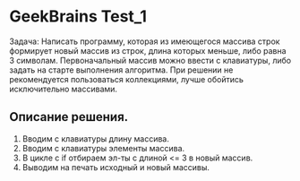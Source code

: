 # GeekBrains Test_1

Задача: Написать программу, которая из имеющегося массива строк формирует новый массив из строк, длина которых меньше, либо равна 3 символам. Первоначальный массив можно ввести с клавиатуры, либо задать на старте выполнения алгоритма. При решении не рекомендуется пользоваться коллекциями, лучше обойтись исключительно массивами.

## Описание решения.

1. Вводим с клавиатуры длину массива.
2. Вводим с клавиатуры элементы массива. 
3. В цикле с if отбираем эл-ты с длиной <= 3 в новый массив.
4. Выводим на печать исходный и новый массивы.